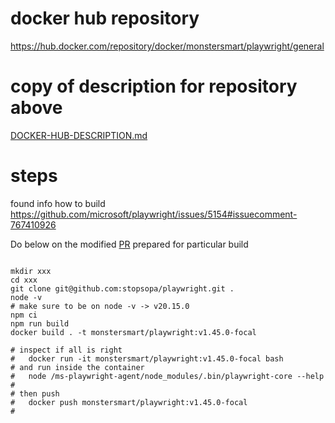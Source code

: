 

# docker hub repository

https://hub.docker.com/repository/docker/monstersmart/playwright/general

# copy of description for repository above

[DOCKER-HUB-DESCRIPTION.md](DOCKER-HUB-DESCRIPTION.md)

# steps

found info how to build https://github.com/microsoft/playwright/issues/5154#issuecomment-767410926

Do below on the modified [PR](https://github.com/stopsopa/playwright/pull/1) prepared for particular build

```

mkdir xxx
cd xxx
git clone git@github.com:stopsopa/playwright.git .
node -v
# make sure to be on node -v -> v20.15.0
npm ci
npm run build
docker build . -t monstersmart/playwright:v1.45.0-focal

# inspect if all is right
#   docker run -it monstersmart/playwright:v1.45.0-focal bash
# and run inside the container
#   node /ms-playwright-agent/node_modules/.bin/playwright-core --help
# 
# then push
#   docker push monstersmart/playwright:v1.45.0-focal
# 

```